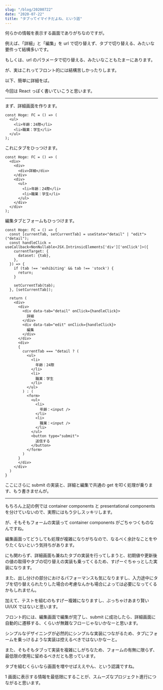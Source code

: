 ```yaml
---
slug: "/blog/20200722"
date: "2020-07-22"
title: "タブってイマイチだよね、という話"
---
```


何らかの情報を表示する画面でありがちなのですが。

例えば、「詳細」と「編集」を url で切り替えず、タブで切り替える、みたいな要件って結構多いです。

もしくは、url のパラメータで切り替える、みたいなこともたまーにあります。

が、実はこれってフロント的には結構苦しかったりします。

以下、簡単に詳細をば。

今回は React っぽく書いていこうと思います。

---

まず、詳細画面を作ります。

```tsx
const Hoge: FC = () => (
  <ul>
    <li>年齢：24際</li>
    <li>職業：学生</li>
  </ul>
);
```

これにタブをひっつけます。

```tsx
const Hoge: FC = () => (
  <div>
    <div>
      <div>詳細</div>
    </div>
    <div>
      <ul>
        <li>年齢：24際</li>
        <li>職業：学生</li>
      </ul>
    </div>
  </div>
);
```

編集タブとフォームもひっつけます。

```tsx
const Hoge: FC = () => {
  const [currentTab, setCurrentTab] = useState<"detail" | "edit">("detail");
  const handleClick =  useCallback<NonNullable<JSX.IntrinsicElements['div']['onClick']>({
    currentTarget: {
      dataset: {tab},
    },
  }) => {
    if (tab !== 'exhibiting' && tab !== 'stock') {
      return;
    }

    setCurrentTab(tab);
  }, [setCurrentTab]);

  return (
    <div>
      <div>
        <div data-tab="detail" onClick={handleClick}>
          詳細
        </div>
        <div data-tab="edit" onClick={handleClick}>
          編集
        </div>
      </div>
      <div>
      {
        currentTab === "detail ? (
          <ul>
            <li>
              年齢：24際
            </li>
            <li>
              職業：学生
            </li>
          </ul>
        ) : (
          <form>
            <ul>
              <li>
                年齢：<input />
              </li>
              <li>
                職業：<input />
              </li>
            </ul>
            <button type="submit">
              送信する
            </button>
          </form>
        )
      }
      </div>
    </div>
  )
}
```

ここにさらに submit の実装と、詳細と編集で共通の get を叩く処理が乗ります、もう書きませんが。

---

もちろん上記の例では container components と presentational components を分けていないので、実際にはもう少しスッキリします。

が、そもそもフォームの実装って container components がごちゃつくものなんですね。

編集画面ってどうしても処理が複雑になりがちなので、なるべく余計なことをやりたくないという気持ちがあります。

にも関わらず、詳細画面も兼ねたタブの実装を行ってしまうと、初期値や更新後の値の取得やタブの切り替えの実装も乗ってくるため、すげーぐちゃっとした実装になります。

また、出し分けの部分におけるパフォーマンスも気になりますし、入力途中にタブを切り替えられたりした場合の考慮なんかも場合によっては必要になってくるかもしれません。

加えて、テストを組むのもすげー複雑になりますし、ぶっちゃけあまり賢い UI/UX ではないと思います。

フロント的には、編集画面で編集が完了し、submit に成功したら、詳細画面に自動的に遷移する、くらいが無難なフローじゃないかなーと思います。

シンプルなデザイニングが必然的にシンプルな実装につながるため、タブにフォームを乗っけるような実装は控えるべきではないかなーと。

また、そもそもタブって実装を複雑にしがちなため、フォームの有無に限らず、最低限の使用に留めるべきだとも思っています。

タブを組むくらいなら画面を増やせばええやん、という認識ですね。

1 画面に表示する情報を最低限にすることが、スムーズなプロジェクト進行につながると思います。
